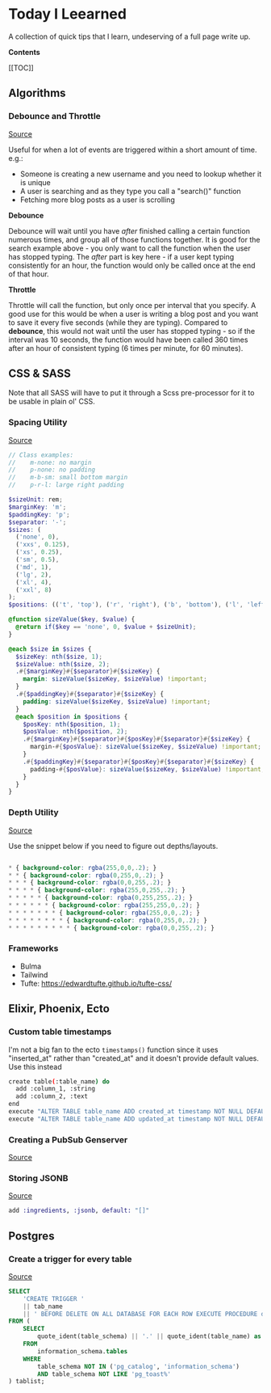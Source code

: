 # Today I Leearned

A collection of quick tips that I learn, undeserving of a full page write up.

**Contents**

[[TOC]]

## Algorithms


### Debounce and Throttle

[Source](https://css-tricks.com/debouncing-throttling-explained-examples/)

Useful for when a lot of events are triggered within a short amount of time. e.g.:

- Someone is creating a new username and you need to lookup whether it is unique
- A user is searching and as they type you call a "search()" function
- Fetching more blog posts as a user is scrolling

**Debounce**

Debounce will wait until you have *after* finished calling a certain function numerous times, and group all of those functions together. It is good for the search example above - you only want to call the function when the user has stopped typing. The *after* part is key here - if a user kept typing consistently for an hour, the function would only be called once at the end of that hour.

**Throttle**

Throttle will call the function, but only once per interval that you specify. A good use for this would be when a user is writing a blog post and you want to save it every five seconds (while they are typing). Compared to **debounce**, this would not wait until the user has stopped typing - so if the interval was 10 seconds, the function would have been called 360 times after an hour of consistent typing (6 times per minute, for 60 minutes).


## CSS & SASS 

Note that all SASS will have to put it through a Scss pre-processor for it to be usable in plain ol' CSS.


### Spacing Utility

[Source](https://github.com/jgthms/bulma/issues/451#issuecomment-331758839)

```scss
// Class examples: 
//    m-none: no margin
//    p-none: no padding
//    m-b-sm: small bottom margin
//    p-r-l: large right padding

$sizeUnit: rem;
$marginKey: 'm';
$paddingKey: 'p';
$separator: '-';
$sizes: (
  ('none', 0),
  ('xxs', 0.125),
  ('xs', 0.25),
  ('sm', 0.5),
  ('md', 1),
  ('lg', 2),
  ('xl', 4),
  ('xxl', 8)
);
$positions: (('t', 'top'), ('r', 'right'), ('b', 'bottom'), ('l', 'left'));

@function sizeValue($key, $value) {
  @return if($key == 'none', 0, $value + $sizeUnit);
}

@each $size in $sizes {
  $sizeKey: nth($size, 1);
  $sizeValue: nth($size, 2);
  .#{$marginKey}#{$separator}#{$sizeKey} {
    margin: sizeValue($sizeKey, $sizeValue) !important;
  }
  .#{$paddingKey}#{$separator}#{$sizeKey} {
    padding: sizeValue($sizeKey, $sizeValue) !important;
  }
  @each $position in $positions {
    $posKey: nth($position, 1);
    $posValue: nth($position, 2);
    .#{$marginKey}#{$separator}#{$posKey}#{$separator}#{$sizeKey} {
      margin-#{$posValue}: sizeValue($sizeKey, $sizeValue) !important;
    }
    .#{$paddingKey}#{$separator}#{$posKey}#{$separator}#{$sizeKey} {
      padding-#{$posValue}: sizeValue($sizeKey, $sizeValue) !important;
    }
  }
}

```

### Depth Utility

[Source](https://dev.to/gajus/my-favorite-css-hack-32g3)

Use the snippet below if you need to figure out depths/layouts.

```scss

* { background-color: rgba(255,0,0,.2); }
* * { background-color: rgba(0,255,0,.2); }
* * * { background-color: rgba(0,0,255,.2); }
* * * * { background-color: rgba(255,0,255,.2); }
* * * * * { background-color: rgba(0,255,255,.2); }
* * * * * * { background-color: rgba(255,255,0,.2); }
* * * * * * * { background-color: rgba(255,0,0,.2); }
* * * * * * * * { background-color: rgba(0,255,0,.2); }
* * * * * * * * * { background-color: rgba(0,0,255,.2); }

```


### Frameworks

- Bulma
- Tailwind
- Tufte: https://edwardtufte.github.io/tufte-css/

## Elixir, Phoenix, Ecto

### Custom table timestamps

I'm not a big fan to the ecto `timestamps()` function since it uses "inserted_at" rather than "created_at" and it doesn't provide default values. Use this instead

```bash
create table(:table_name) do
  add :column_1, :string
  add :column_2, :text
end
execute "ALTER TABLE table_name ADD created_at timestamp NOT NULL DEFAULT CURRENT_TIMESTAMP" # Automatically fill with the current date
execute "ALTER TABLE table_name ADD updated_at timestamp NOT NULL DEFAULT CURRENT_TIMESTAMP" # Make this column optional

```

### Creating a PubSub Genserver

[Source](https://hackernoon.com/get-notified-of-user-signups-and-plan-changes-automatically-using-postgres-phoenix-pubsub-e67d061b04bc)

### Storing JSONB

[Source](https://thoughtbot.com/blog/why-ecto-s-way-of-storing-embedded-lists-of-maps-makes-querying-hard)
  
```elixir
add :ingredients, :jsonb, default: "[]"
```



## Postgres

### Create a trigger for every table

[Source](https://stackoverflow.com/questions/29675347/how-to-create-trigger-for-all-table-in-postgresql)

```sql
SELECT
    'CREATE TRIGGER '
    || tab_name
    || ' BEFORE DELETE ON ALL DATABASE FOR EACH ROW EXECUTE PROCEDURE delete_data();' AS trigger_creation_query
FROM (
    SELECT
        quote_ident(table_schema) || '.' || quote_ident(table_name) as tab_name
    FROM
        information_schema.tables
    WHERE
        table_schema NOT IN ('pg_catalog', 'information_schema')
        AND table_schema NOT LIKE 'pg_toast%'
) tablist;
```